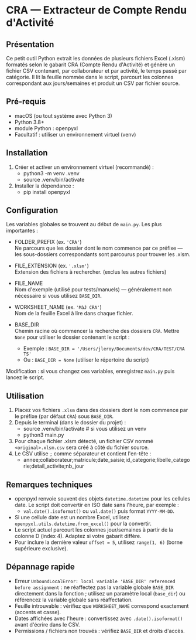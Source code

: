 # CRA — Extracteur de Compte Rendu d'Activité

## Présentation

Ce petit outil Python extrait les données de plusieurs fichiers Excel (.xlsm) formatés selon le gabarit CRA (Compte Rendu d'Activité) et génère un fichier CSV contenant, par collaborateur et par activité, le temps passé par catégorie. Il lit la feuille nommée dans le script, parcourt les colonnes correspondant aux jours/semaines et produit un CSV par fichier source.

## Pré-requis

- macOS (ou tout système avec Python 3)
- Python 3.8+
- module Python : openpyxl
- Facultatif : utiliser un environnement virtuel (venv)

## Installation

1. Créer et activer un environnement virtuel (recommandé) :
   - python3 -m venv .venv
   - source .venv/bin/activate
2. Installer la dépendance :
   - pip install openpyxl

## Configuration

Les variables globales se trouvent au début de `main.py`. Les plus importantes :

- FOLDER_PREFIX (ex. `'CRA'`)  
  Ne parcours que les dossier dont le nom commence par ce préfixe — les sous-dossiers correspondants sont parcourus pour trouver les .xlsm.

- FILE_EXTENSION (ex. `'.xlsm'`)  
  Extension des fichiers à rechercher. (exclus les autres fichiers)

- FILE_NAME  
  Nom d'exemple (utilisé pour tests/manuels) — généralement non nécessaire si vous utilisez `BASE_DIR`.

- WORKSHEET_NAME (ex. `'MàJ CRA'`)  
  Nom de la feuille Excel à lire dans chaque fichier.

- BASE_DIR  
  Chemin racine où commencer la recherche des dossiers `CRA`. Mettre `None` pour utiliser le dossier contenant le script :
  - Exemple : `BASE_DIR = '/Users/jleroy/Documents/dev/CRA/TEST/CRA TS'`
  - Ou : `BASE_DIR = None` (utiliser le répertoire du script)

Modification : si vous changez ces variables, enregistrez `main.py` puis lancez le script.

## Utilisation

1. Placez vos fichiers `.xlsm` dans des dossiers dont le nom commence par le préfixe (par défaut `CRA`) sous `BASE_DIR`.
2. Depuis le terminal (dans le dossier du projet) :
   - source .venv/bin/activate  # si vous utilisez un venv
   - python3 main.py
3. Pour chaque fichier .xlsm détecté, un fichier CSV nommé `<original>.xlsm.csv` sera créé à côté du fichier source.
4. Le CSV utilise `;` comme séparateur et contient l'en-tête :
   - annee;collaborateur;matricule;date_saisie;id_categorie;libelle_categorie;detail_activite;nb_jour

## Remarques techniques

- openpyxl renvoie souvent des objets `datetime.datetime` pour les cellules date. Le script doit convertir en ISO date sans l'heure, par exemple :
  - `val.date().isoformat()` ou `val.date()` puis format `YYYY-MM-DD`.
- Si une cellule date est un nombre Excel, utilisez `openpyxl.utils.datetime.from_excel()` pour la convertir.
- Le script actuel parcourt les colonnes jour/semaines à partir de la colonne D (index 4). Adaptez si votre gabarit diffère.
- Pour inclure la dernière valeur `offset = 5`, utilisez `range(1, 6)` (borne supérieure exclusive).

## Dépannage rapide

- Erreur `UnboundLocalError: local variable 'BASE_DIR' referenced before assignment` : ne réaffectez pas la variable globale `BASE_DIR` directement dans la fonction ; utilisez un paramètre local (`base_dir`) ou référencez la variable globale sans réaffectation.
- Feuille introuvable : vérifiez que `WORKSHEET_NAME` correspond exactement (accents et casse).
- Dates affichées avec l'heure : convertissez avec `.date().isoformat()` avant d'écrire dans le CSV.
- Permissions / fichiers non trouvés : vérifiez `BASE_DIR` et droits d'accès.
